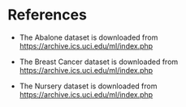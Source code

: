# References

- The Abalone dataset is downloaded from https://archive.ics.uci.edu/ml/index.php

- The Breast Cancer dataset is downloaded from https://archive.ics.uci.edu/ml/index.php

- The Nursery dataset is downloaded from https://archive.ics.uci.edu/ml/index.php

